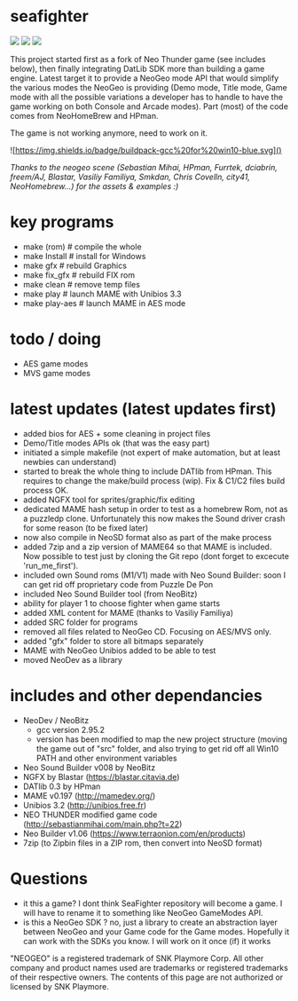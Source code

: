 # seafighter
![](https://img.shields.io/badge/devkit%20platform-windows-ff69b4.svg)
![](https://img.shields.io/badge/game%20platform-MAME-blue.svg)
![](https://img.shields.io/badge/game%20platform-NeoSD%20(real%20MVS%20or%20AES)-blue.svg)

This project started first as a fork of Neo Thunder game (see includes below), then finally integrating DatLib SDK more than building a game engine.
Latest target it to provide a NeoGeo mode API that would simplify the various modes the NeoGeo is providing (Demo mode, Title mode, Game mode with all the possible variations a developer has to handle to have the game working on both Console and Arcade modes). Part (most) of the code comes from NeoHomeBrew and HPman.

The game is not working anymore, need to work on it.

![https://img.shields.io/badge/buildpack-gcc%20for%20win10-blue.svg]()

*Thanks to the neogeo scene (Sebastian Mihai, HPman, Furrtek, dciabrin, freem/AJ, Blastar, Vasiliy Familiya, Smkdan, Chris Covelln, city41, NeoHomebrew...) for the assets & examples :)*

# key programs
- make (rom)				# compile the whole
- make Install			# install for Windows
- make gfx					# rebuild Graphics
- make fix_gfx			# rebuild FIX rom
- make clean				# remove temp files
- make play         # launch MAME with Unibios 3.3
- make play-aes     # launch MAME in AES mode

# todo / doing
- AES game modes
- MVS game modes

# latest updates (latest updates first)
- added bios for AES + some cleaning in project files
- Demo/Title modes APIs ok (that was the easy part)
- initiated a simple makefile (not expert of make automation, but at least newbies can understand)
- started to break the whole thing to include DATlib from HPman. This requires to change the make/build process (wip). Fix & C1/C2 files build process OK.
- added NGFX tool for sprites/graphic/fix editing
- dedicated MAME hash setup in order to test as a homebrew Rom, not as a puzzledp clone. Unfortunately this now makes the Sound driver crash for some reason (to be fixed later)
- now also compile in NeoSD format also as part of the make process
- added 7zip and a zip version of MAME64 so that MAME is included. Now possible to test just by cloning the Git repo (dont forget to excecute 'run_me_first').
- included own Sound roms (M1/V1) made with Neo Sound Builder: soon I can get rid off proprietary code from Puzzle De Pon
- included Neo Sound Builder tool (from NeoBitz)
- ability for player 1 to choose fighter when game starts
- added XML content for MAME (thanks to Vasiliy Familiya)
- added SRC folder for programs
- removed all files related to NeoGeo CD. Focusing on AES/MVS only.
- added "gfx" folder to store all bitmaps separately
- MAME with NeoGeo Unibios added to be able to test
- moved NeoDev as a library


# includes and other dependancies
- NeoDev / NeoBitz
  - gcc version 2.95.2
  - version has been modified to map the new project structure (moving the game out of "src" folder, and also trying to get rid off all Win10 PATH and other environment variables
- Neo Sound Builder v008 by NeoBitz
- NGFX by Blastar (https://blastar.citavia.de)
- DATlib 0.3 by HPman
- MAME v0.197 (http://mamedev.org/)
- Unibios 3.2 (http://unibios.free.fr)
- NEO THUNDER modified game code (http://sebastianmihai.com/main.php?t=22)
- Neo Builder v1.06 (https://www.terraonion.com/en/products)
- 7zip (to Zipbin files in a ZIP rom, then convert into NeoSD format)

# Questions
- it this a game? I dont think SeaFighter repository will become a game. I will have to rename it to something like NeoGeo GameModes API.
- is this a NeoGeo SDK ? no, just a library to create an abstraction layer between NeoGeo and your Game code for the Game modes. Hopefully it can work with the SDKs you know. I will work on it once (if) it works

"NEOGEO" is a registered trademark of SNK Playmore Corp. All other company and product names used are trademarks or registered trademarks of their respective owners.
The contents of this page are not authorized or licensed by SNK Playmore.
